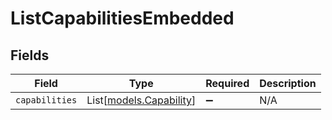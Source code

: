 # ListCapabilitiesEmbedded


## Fields

| Field                                              | Type                                               | Required                                           | Description                                        |
| -------------------------------------------------- | -------------------------------------------------- | -------------------------------------------------- | -------------------------------------------------- |
| `capabilities`                                     | List[[models.Capability](../models/capability.md)] | :heavy_minus_sign:                                 | N/A                                                |